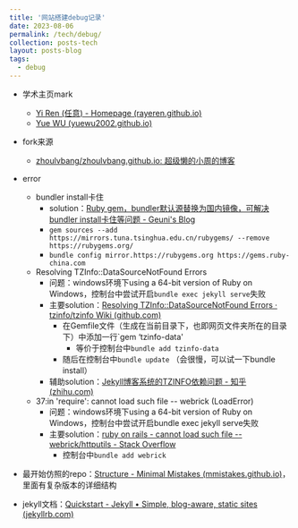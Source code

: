 ```yaml
---
title: '网站搭建debug记录'
date: 2023-08-06
permalink: /tech/debug/
collection: posts-tech
layout: posts-blog
tags:
  - debug
---
```



- 学术主页mark
	- [Yi Ren (任意) - Homepage (rayeren.github.io)](https://rayeren.github.io/)
	- [Yue WU (yuewu2002.github.io)](https://yuewu2002.github.io/)
- fork来源
	- [zhoulvbang/zhoulvbang.github.io: 超级懒的小周的博客](https://github.com/zhoulvbang/zhoulvbang.github.io)
- error
	- bundler install卡住
		- solution：[Ruby gem，bundler默认源替换为国内镜像，可解决bundler install卡住等问题 - Geuni's Blog](https://www.geuni.tech/ruby/ruby_gems_bundler_mirrors/)
		- `gem sources --add https://mirrors.tuna.tsinghua.edu.cn/rubygems/ --remove https://rubygems.org/`
		- `bundle config mirror.https://rubygems.org https://gems.ruby-china.com`
	- Resolving TZInfo::DataSourceNotFound Errors
		- 问题：windows环境下using a 64-bit version of Ruby on Windows，控制台中尝试开启`bundle exec jekyll serve`失败
		- 主要solution：[Resolving TZInfo::DataSourceNotFound Errors · tzinfo/tzinfo Wiki (github.com)](https://github.com/tzinfo/tzinfo/wiki/Resolving-TZInfo::DataSourceNotFound-Errors)
			- 在Gemfile文件（生成在当前目录下，也即网页文件夹所在的目录下）中添加一行`gem ‘tzinfo-data'
				- 等价于控制台中`bundle add tzinfo-data`
			- 随后在控制台中`bundle update` （会很慢，可以试一下bundle install）
		- 辅助solution：[Jekyll博客系统的TZINFO依赖问题 - 知乎 (zhihu.com)](https://zhuanlan.zhihu.com/p/495889464)
	- 37:in 'require': cannot load such file -- webrick (LoadError)
		- 问题：windows环境下using a 64-bit version of Ruby on Windows，控制台中尝试开启bundle exec jekyll serve失败
		- 主要solution：[ruby on rails - cannot load such file -- webrick/httputils - Stack Overflow](https://stackoverflow.com/questions/65617143/cannot-load-such-file-webrick-httputils)
			- 控制台中`bundle add webrick`


- 最开始仿照的repo：[Structure - Minimal Mistakes (mmistakes.github.io)](https://mmistakes.github.io/minimal-mistakes/docs/structure/)，里面有复杂版本的详细结构
- jekyll文档：[Quickstart - Jekyll • Simple, blog-aware, static sites (jekyllrb.com)](https://jekyllrb.com/docs/)